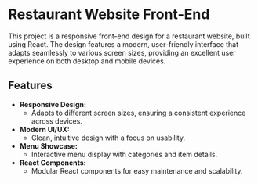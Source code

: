 # Restaurant Website Front-End

This project is a responsive front-end design for a restaurant website, built using React. The design features a modern, user-friendly interface that adapts seamlessly to various screen sizes, providing an excellent user experience on both desktop and mobile devices.

## Features

- **Responsive Design:** 
  - Adapts to different screen sizes, ensuring a consistent experience across devices.
- **Modern UI/UX:** 
  - Clean, intuitive design with a focus on usability.
- **Menu Showcase:** 
  - Interactive menu display with categories and item details.
- **React Components:** 
  - Modular React components for easy maintenance and scalability.


